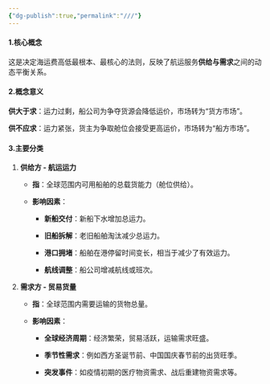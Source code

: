 ```yaml
---
{"dg-publish":true,"permalink":"///"}
---
```


#### **1.核心概念**

这是决定海运费高低最根本、最核心的法则，反映了航运服务**供给与需求**之间的动态平衡关系。

#### **2.概念意义**

**供大于求**：运力过剩，船公司为争夺货源会降低运价，市场转为“货方市场”。

**供不应求**：运力紧张，货主为争取舱位会接受更高运价，市场转为“船方市场”。


#### **3.主要分类**

1. **供给方 - 航运运力**
    
    - **指**：全球范围内可用船舶的总载货能力（舱位供给）。
        
    - **影响因素**：
        
        - **新船交付**：新船下水增加总运力。
            
        - **旧船拆解**：老旧船舶淘汰减少总运力。
            
        - **港口拥堵**：船舶在港停留时间变长，相当于减少了有效运力。
            
        - **航线调整**：船公司增减航线或班次。
            
2. **需求方 - 贸易货量**
    
    - **指**：全球范围内需要运输的货物总量。
        
    - **影响因素**：
        
        - **全球经济周期**：经济繁荣，贸易活跃，运输需求旺盛。
            
        - **季节性需求**：例如西方圣诞节前、中国国庆春节前的出货旺季。
            
        - **突发事件**：如疫情初期的医疗物资需求、战后重建物资需求等。